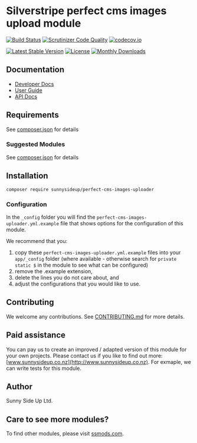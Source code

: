 # Silverstripe perfect cms images upload module
[![Build Status](https://travis-ci.org/sunnysideup/silverstripe-perfect-cms-images-uploader.svg?branch=master)](https://travis-ci.org/sunnysideup/silverstripe-perfect-cms-images-uploader)
[![Scrutinizer Code Quality](https://scrutinizer-ci.com/g/sunnysideup/silverstripe-perfect-cms-images-uploader/badges/quality-score.png?b=master)](https://scrutinizer-ci.com/g/sunnysideup/silverstripe-perfect-cms-images-uploader/?branch=master)
[![codecov.io](https://codecov.io/github/sunnysideup/silverstripe-perfect-cms-images-uploader/coverage.svg?branch=master)](https://codecov.io/github/sunnysideup/silverstripe-perfect-cms-images-uploader?branch=master)

[![Latest Stable Version](https://poser.pugx.org/sunnysideup/perfect-cms-images-uploader/version)](https://packagist.org/packages/sunnysideup/perfect-cms-images-uploader)
[![License](https://poser.pugx.org/sunnysideup/perfect-cms-images-uploader/license)](https://packagist.org/packages/sunnysideup/perfect-cms-images-uploader)
[![Monthly Downloads](https://poser.pugx.org/sunnysideup/perfect-cms-images-uploader/d/monthly)](https://packagist.org/packages/sunnysideup/perfect-cms-images-uploader)


## Documentation



 * [Developer Docs](docs/en/INDEX.md)
 * [User Guide](docs/en/userguide.md)
 * [API Docs](http://docs.ssmods.com/sunnysideup/perfect-cms-images-uploader/classes.xhtml)


## Requirements



See [composer.json](composer.json) for details


### Suggested Modules



See [composer.json](composer.json) for details


## Installation


```
composer require sunnysideup/perfect-cms-images-uploader
```

### Configuration



In the `_config` folder you will find the `perfect-cms-images-uploader.yml.example`
file that shows options for the configuration of this module.

We recommend that you:

  1. copy these `perfect-cms-images-uploader.yml.example` files into your
`app/_config` folder (where available - otherwise search for `private static $` in the module to see what can be configured)
  2. remove the .example extension,
  3. delete the lines you do not care about, and
  4. adjust the configurations that you would like to use.


## Contributing



We welcome any contributions. See [CONTRIBUTING.md](CONTRIBUTING.md) for more details.

## Paid assistance



You can pay us to create an improved / adapted version of this module for your own projects.  Please contact us if you like to find out more: [www.sunnysideup.co.nz](http://www.sunnysideup.co.nz).  For exmaple, we can write tests for this module.  

## Author



Sunny Side Up Ltd.


## Care to see more modules?

To find other modules, please visit [ssmods.com](http://ssmods.com/).
